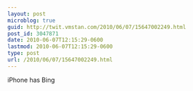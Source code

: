 ```yaml
---
layout: post
microblog: true
guid: http://twit.vmstan.com/2010/06/07/15647002249.html
post_id: 3047871
date: 2010-06-07T12:15:29-0600
lastmod: 2010-06-07T12:15:29-0600
type: post
url: /2010/06/07/15647002249.html
---
```

iPhone has Bing
